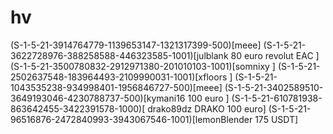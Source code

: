 # hv
(S-1-5-21-3914764779-1139653147-1321317399-500)[meee]
(S-1-5-21-3622728976-388258588-446323585-1001)[julblank  80 euro revolut EAC ]
(S-1-5-21-3500780832-2912971380-201010103-1001)[somnixy ]
(S-1-5-21-2502637548-183964493-2109990031-1001)[xfloors ]
(S-1-5-21-1043535238-934998401-1956846727-500)[meee]
(S-1-5-21-3402589510-3649193046-4230788737-500)[kymani16 100 euro ]
(S-1-5-21-610781938-863642455-3422391578-1000)[ drako89dz DRAKO 100 euro]
(S-1-5-21-96516876-2472840993-3943067546-1001)[lemonBlender 175 USDT]
